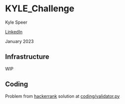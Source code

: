 # KYLE_Challenge
Kyle Speer

[LinkedIn](https://www.linkedin.com/in/kyle-d-speer/)

January 2023

## Infrastructure
WIP

## Coding
Problem from [hackerrank](https://www.hackerrank.com/challenges/validating-credit-card-number/problem)
solution at [coding/validator.py](https://github.com/kspeer825/KYLE_Challenge/blob/main/coding/validator.py)
